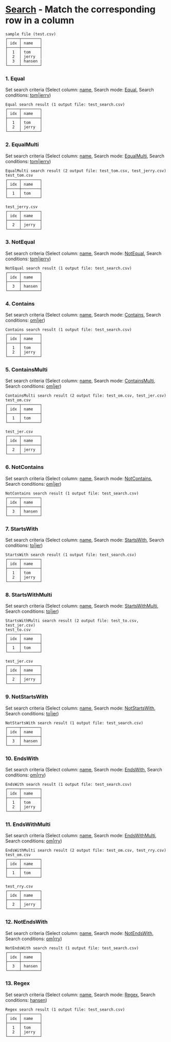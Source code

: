 # [Search](../src-tauri/src/lib/cmd/search.rs) - Match the corresponding row in a column

```
sample file (test.csv)
┌─────┬────────┐
│ idx │ name   │
├─────┼────────┤
│  1  │ tom    │
│  2  │ jerry  │
│  3  | hansen |
└─────┴────────┘
```

### 1. Equal

Set search criteria (Select column: <u>name</u>, Search mode: <u>Equal</u>, Search conditions: <u>tom|jerry</u>)

```
Equal search result (1 output file: test_search.csv)
┌─────┬────────┐
│ idx │ name   │
├─────┼────────┤
│  1  │ tom    │
│  2  │ jerry  │
└─────┴────────┘
```

### 2. EqualMulti

Set search criteria (Select column: <u>name</u>, Search mode: <u>EqualMulti</u>, Search conditions: <u>tom|jerry</u>)

```
EqualMulti search result (2 output file: test_tom.csv, test_jerry.csv)
test_tom.csv
┌─────┬────────┐
│ idx │ name   │
├─────┼────────┤
│  1  │ tom    │
└─────┴────────┘

test_jerry.csv
┌─────┬────────┐
│ idx │ name   │
├─────┼────────┤
│  2  │ jerry  │
└─────┴────────┘
```

### 3. NotEqual

Set search criteria (Select column: <u>name</u>, Search mode: <u>NotEqual</u>, Search conditions: <u>tom|jerry</u>)

```
NotEqual search result (1 output file: test_search.csv)
┌─────┬────────┐
│ idx │ name   │
├─────┼────────┤
│  3  │ hansen │
└─────┴────────┘
```

### 4. Contains

Set search criteria (Select column: <u>name</u>, Search mode: <u>Contains</u>, Search conditions: <u>om|jer</u>)

```
Contains search result (1 output file: test_search.csv)
┌─────┬────────┐
│ idx │ name   │
├─────┼────────┤
│  1  │ tom    │
│  2  │ jerry  │
└─────┴────────┘
```

### 5. ContainsMulti

Set search criteria (Select column: <u>name</u>, Search mode: <u>ContainsMulti</u>, Search conditions: <u>om|jer</u>)

```
ContainsMulti search result (2 output file: test_om.csv, test_jer.csv)
test_om.csv
┌─────┬────────┐
│ idx │ name   │
├─────┼────────┤
│  1  │ tom    │
└─────┴────────┘

test_jer.csv
┌─────┬────────┐
│ idx │ name   │
├─────┼────────┤
│  2  │ jerry  │
└─────┴────────┘
```

### 6. NotContains

Set search criteria (Select column: <u>name</u>, Search mode: <u>NotContains</u>, Search conditions: <u>om|jer</u>)

```
NotContains search result (1 output file: test_search.csv)
┌─────┬────────┐
│ idx │ name   │
├─────┼────────┤
│  3  │ hansen │
└─────┴────────┘
```

### 7. StartsWith

Set search criteria (Select column: <u>name</u>, Search mode: <u>StartsWith</u>, Search conditions: <u>to|jer</u>)

```
StartsWith search result (1 output file: test_search.csv)
┌─────┬────────┐
│ idx │ name   │
├─────┼────────┤
│  1  │ tom    │
│  2  │ jerry  │
└─────┴────────┘
```

### 8. StartsWithMulti

Set search criteria (Select column: <u>name</u>, Search mode: <u>StartsWithMulti</u>, Search conditions: <u>to|jer</u>)

```
StartsWithMulti search result (2 output file: test_to.csv, test_jer.csv)
test_to.csv
┌─────┬────────┐
│ idx │ name   │
├─────┼────────┤
│  1  │ tom    │
└─────┴────────┘

test_jer.csv
┌─────┬────────┐
│ idx │ name   │
├─────┼────────┤
│  2  │ jerry  │
└─────┴────────┘
```

### 9. NotStartsWith

Set search criteria (Select column: <u>name</u>, Search mode: <u>NotStartsWith</u>, Search conditions: <u>to|jer</u>)

```
NotStartsWith search result (1 output file: test_search.csv)
┌─────┬────────┐
│ idx │ name   │
├─────┼────────┤
│  3  │ hansen │
└─────┴────────┘
```

### 10. EndsWith

Set search criteria (Select column: <u>name</u>, Search mode: <u>EndsWith</u>, Search conditions: <u>om|rry</u>)

```
EndsWith search result (1 output file: test_search.csv)
┌─────┬────────┐
│ idx │ name   │
├─────┼────────┤
│  1  │ tom    │
│  2  │ jerry  │
└─────┴────────┘
```

### 11. EndsWithMulti

Set search criteria (Select column: <u>name</u>, Search mode: <u>EndsWithMulti</u>, Search conditions: <u>om|rry</u>)

```
EndsWithMulti search result (2 output file: test_om.csv, test_rry.csv)
test_om.csv
┌─────┬────────┐
│ idx │ name   │
├─────┼────────┤
│  1  │ tom    │
└─────┴────────┘

test_rry.csv
┌─────┬────────┐
│ idx │ name   │
├─────┼────────┤
│  2  │ jerry  │
└─────┴────────┘
```

### 12. NotEndsWith

Set search criteria (Select column: <u>name</u>, Search mode: <u>NotEndsWith</u>, Search conditions: <u>om|rry</u>)

```
NotEndsWith search result (1 output file: test_search.csv)
┌─────┬────────┐
│ idx │ name   │
├─────┼────────┤
│  3  │ hansen │
└─────┴────────┘
```

### 13. Regex

Set search criteria (Select column: <u>name</u>, Search mode: <u>Regex</u>, Search conditions: <u>hansen</u>)

```
Regex search result (1 output file: test_search.csv)
┌─────┬────────┐
│ idx │ name   │
├─────┼────────┤
│  1  │ tom    │
│  2  │ jerry  │
└─────┴────────┘
```


